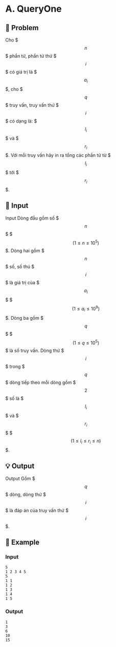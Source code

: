 # A. QueryOne

## 📖 Problem

Cho $$$n$$$ phần tử, phần tử thứ $$$i$$$ có giá trị là $$$a_i$$$, cho $$$q$$$ truy vấn, truy vấn thứ $$$i$$$ có dạng là: $$$l_i$$$ và $$$r_i$$$.
Với mỗi truy vấn hãy in ra tổng các phần tử từ $$$l_i$$$ tới $$$r_i$$$.


## 🧩 Input

Input
Dòng đầu gồm số $$$n$$$ $$$(1\leq n \leq 10^5)$$$.
Dòng hai gồm $$$n$$$ số, số thú $$$i$$$ là giá trị của $$$a_i$$$ $$$(1\leq a_i \leq 10^9)$$$.
Dòng ba gồm $$$q$$$ $$$(1\leq q \leq 10^5)$$$ là số truy vấn.
Dòng thứ $$$i$$$ trong $$$q$$$ dòng tiếp theo mỗi dòng gồm $$$2$$$ số là $$$l_i$$$ và $$$r_i$$$ $$$(1\leq l_i\leq r_i\leq n)$$$.


## 💡 Output

Output
Gồm $$$q$$$ dòng, dòng thứ $$$i$$$ là đáp án của truy vấn thứ $$$i$$$.


## 🧠 Example

### Input

```text
5
1 2 3 4 5
5
1 1
1 2
1 3
1 4
1 5
```

### Output

```text
1
3
6
10
15
```


